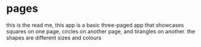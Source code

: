 # pages
this is the read me, this app  is a basic three-paged app that showcases squares on one page, circles on another page, and tirangles on another.
the shapes are different sizes and colours
